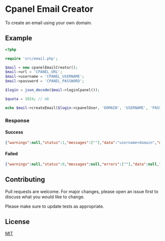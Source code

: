# Cpanel Email Creator

To create an email using your own domain.

## Example

```php
<?php

require 'src/email.php';

$mail = new cpanelEmailCreator();
$mail->url = 'CPANEL_URL';
$mail->username = 'CPANEL_USERNAME';
$mail->password = 'CPANEL_PASSWORD';

$login = json_decode($mail->loginCpanel());

$quota = 1024; // mb

echo $mail->createEmail($login->cpanelUser, 'DOMAIN', 'USERNAME', 'PASSWORD', $quota);
```
### Response
#### Success
```json
{"warnings":null,"status":1,"messages":[""],"data":"username+domain","errors":null,"metadata":{}}
```
#### Failed
```json
{"warnings":null,"status":0,"messages":null,"errors":[""],"data":null,"metadata":{}}
```

## Contributing
Pull requests are welcome. For major changes, please open an issue first to discuss what you would like to change.

Please make sure to update tests as appropriate.

## License
[MIT](https://choosealicense.com/licenses/mit/)
